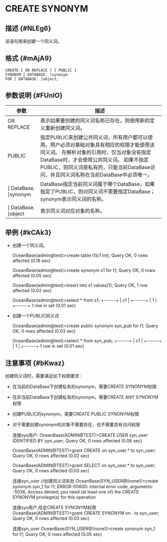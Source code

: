 CREATE SYNONYM 
===================================



描述 {#NLEg6}
-----------

该语句用来创建一个同义词。

格式 {#mAjA9}
-----------

    CREATE [ OR REPLACE ] [ PUBLIC ]
    SYNONYM [ DATABASE. ]synonym
    FOR [ DATABASE. ]object;





参数说明 {#FUnlO}
-------------



|         **参数**         |                                                                                          **描述**                                                                                          |
|------------------------|------------------------------------------------------------------------------------------------------------------------------------------------------------------------------------------|
| OR REPLACE             | 表示如果要创建的同义词名称已存在，则使用新的定义重新创建同义词。                                                                                                                                                         |
| PUBLIC                 | 指定PUBLIC来创建公共同义词，所有用户都可以使用。用户必须对基础对象具有相应的权限才能使用该同义词。 在解析对象的引用时，仅当对象没有指定DataBase时，才会使用公共同义词。 如果不指定PUBLIC，则同义词是私有的，只能当前DataBase访问，并且同义词名称在当前DataBase中必须唯一。 |
| \[ DataBase. \]synonym | DataBase指定当前同义词属于哪个DataBase，如果指定了PUBLIC，则对同义词不需要指定DataBase；synonym表示同义词的名称。                                                                                                              |
| \[ DataBase. \]object  | 表示同义词对应对象的名称。                                                                                                                                                                            |





举例 {#kCAk3}
-----------

* 创建一个同义词。




    OceanBase(admin@test)>create table t1(c1 int);
    Query OK, 0 rows affected (0.18 sec)
    
    OceanBase(admin@test)>create synonym s1 for t1;
    Query OK, 0 rows affected (0.05 sec)
    
    OceanBase(admin@test)>insert into s1 values(1);
    Query OK, 1 row affected (0.02 sec)
    
    OceanBase(admin@test)>select * from s1;
    +------+
    | c1   |
    +------+
    |    1 |
    +------+
    1 row in set (0.01 sec)



* 创建一个PUBLIC同义词




    OceanBase(admin@test)>create public synonym syn_pub for t1;
    Query OK, 0 rows affected (0.03 sec)
    
    OceanBase(admin@test)>select * from syn_pub;
    +------+
    | c1   |
    +------+
    |    1 |
    +------+
    1 row in set (0.01 sec)





注意事项 {#bKwaz}
-------------

创建同义词时，需要满足如下权限要求：

* 在当前的DataBase下创建私有的synonym，需要CREATE SYNONYM权限

* 在非当前DataBase下创建私有的synonym，需要CREATE ANY SYNONYM权限

* 创建PUBLIC的synonym，需要CREATE PUBLIC SYNONYM权限

* 对于需要创建synonym的对象不需要存在，也不需要具有访问权限




    连接sys用户:
    OceanBase(ADMIN@TEST)>CREATE USER syn_user IDENTIFIED BY syn_user;
    Query OK, 0 rows affected (0.06 sec)
    
    OceanBase(ADMIN@TEST)>grant CREATE on syn_user.* to syn_user;
    Query OK, 0 rows affected (0.02 sec)
    
    OceanBase(ADMIN@TEST)>grant SELECT on syn_user.* to syn_user;
    Query OK, 0 rows affected (0.03 sec)
    
    
    连接syn_user
    //创建同义词失败
    OceanBase(SYN_USER@(none))>create synonym syn_1 for t1;
    ERROR-00600: internal error code, arguments: -5036, Access denied; you need (at least one of) the CREATE SYNONYM privilege(s) for this operation
    
    连接sys用户,给定CREATE SYNONYM权限
    OceanBase(ADMIN@TEST)>grant CREATE SYNONYM on *.* to syn_user;
    Query OK, 0 rows affected (0.03 sec)
    
    连接syn_user
    OceanBase(SYN_USER@(none))>create synonym syn_1 for t1;
    Query OK, 0 rows affected (0.05 sec)



